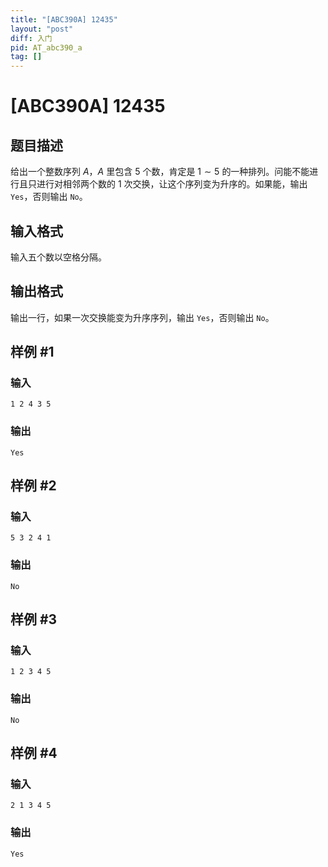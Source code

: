 ```yaml
---
title: "[ABC390A] 12435"
layout: "post"
diff: 入门
pid: AT_abc390_a
tag: []
---
```


# [ABC390A] 12435

## 题目描述

给出一个整数序列 $A$，$A$ 里包含 $5$ 个数，肯定是 $1∼5$ 的一种排列。问能不能进行且只进行对相邻两个数的 $1$ 次交换，让这个序列变为升序的。如果能，输出 `Yes`，否则输出 `No`。

## 输入格式

输入五个数以空格分隔。

## 输出格式

输出一行，如果一次交换能变为升序序列，输出 `Yes`，否则输出 `No`。

## 样例 #1

### 输入

```
1 2 4 3 5
```

### 输出

```
Yes
```

## 样例 #2

### 输入

```
5 3 2 4 1
```

### 输出

```
No
```

## 样例 #3

### 输入

```
1 2 3 4 5
```

### 输出

```
No
```

## 样例 #4

### 输入

```
2 1 3 4 5
```

### 输出

```
Yes
```

